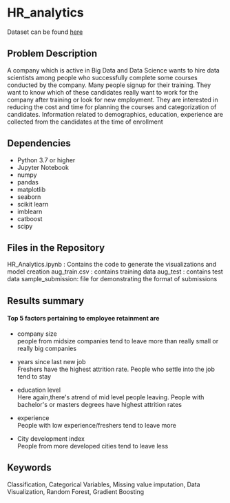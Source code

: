 # HR_analytics

Dataset can be found [here](https://www.kaggle.com/arashnic/hr-analytics-job-change-of-data-scientists)


## Problem Description
A company which is active in Big Data and Data Science wants to hire data scientists among people who successfully complete some courses conducted by the company. Many people signup for their training. They want to know which of these candidates really want to work for the company after training or look for new employment. They are interested in reducing the cost and time for planning the courses and categorization of candidates. Information related to demographics, education, experience are collected from the candidates at the time of enrollment

## Dependencies
+ Python 3.7 or higher
+ Jupyter Notebook
+ numpy
+ pandas
+ matplotlib
+ seaborn
+ scikit learn
+ imblearn
+ catboost
+ scipy



## Files in the Repository
HR_Analytics.ipynb : Contains the code to generate the visualizations and model creation
aug_train.csv : contains training data
aug_test : contains test data
sample_submission: file for demonstrating the format of submissions




## Results summary
#### Top 5 factors pertaining to employee retainment are
+ company size  
people from midsize companies tend to leave more than really small or really big companies  

+ years since last new job  
Freshers have the highest attrition rate. People who settle into the job tend to stay

+ education level  
Here again,there's atrend of mid level people leaving. People with bachelor's or masters degrees have highest attrition rates

+ experience  
People with low experience/freshers tend to leave more

+ City development index  
People from more developed cities tend to leave less



## Keywords
Classification, Categorical Variables, Missing value imputation, Data Visualization, Random Forest, Gradient Boosting



